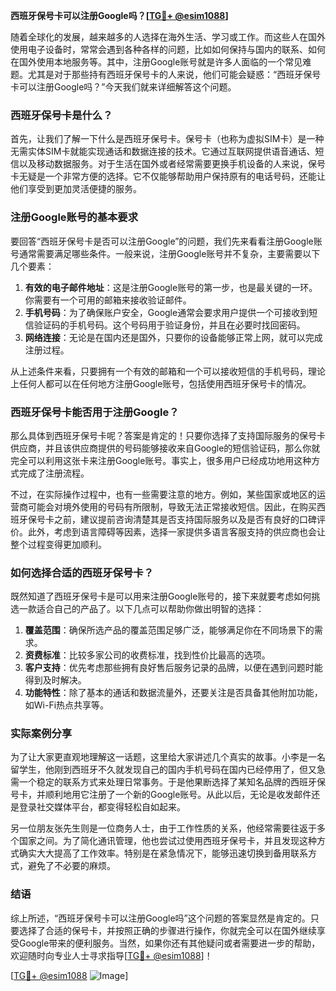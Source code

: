 **西班牙保号卡可以注册Google吗？[[TG💪+ @esim1088](https://t.me/s/esim1088)]**

随着全球化的发展，越来越多的人选择在海外生活、学习或工作。而这些人在国外使用电子设备时，常常会遇到各种各样的问题，比如如何保持与国内的联系、如何在国外使用本地服务等。其中，注册Google账号就是许多人面临的一个常见难题。尤其是对于那些持有西班牙保号卡的人来说，他们可能会疑惑：“西班牙保号卡可以注册Google吗？”今天我们就来详细解答这个问题。

### 西班牙保号卡是什么？

首先，让我们了解一下什么是西班牙保号卡。保号卡（也称为虚拟SIM卡）是一种无需实体SIM卡就能实现通话和数据连接的技术。它通过互联网提供语音通话、短信以及移动数据服务。对于生活在国外或者经常需要更换手机设备的人来说，保号卡无疑是一个非常方便的选择。它不仅能够帮助用户保持原有的电话号码，还能让他们享受到更加灵活便捷的服务。

### 注册Google账号的基本要求

要回答“西班牙保号卡是否可以注册Google”的问题，我们先来看看注册Google账号通常需要满足哪些条件。一般来说，注册Google账号并不复杂，主要需要以下几个要素：

1. **有效的电子邮件地址**：这是注册Google账号的第一步，也是最关键的一环。你需要有一个可用的邮箱来接收验证邮件。
2. **手机号码**：为了确保账户安全，Google通常会要求用户提供一个可接收到短信验证码的手机号码。这个号码用于验证身份，并且在必要时找回密码。
3. **网络连接**：无论是在国内还是国外，只要你的设备能够正常上网，就可以完成注册过程。

从上述条件来看，只要拥有一个有效的邮箱和一个可以接收短信的手机号码，理论上任何人都可以在任何地方注册Google账号，包括使用西班牙保号卡的情况。

### 西班牙保号卡能否用于注册Google？

那么具体到西班牙保号卡呢？答案是肯定的！只要你选择了支持国际服务的保号卡供应商，并且该供应商提供的号码能够接收来自Google的短信验证码，那么你就完全可以利用这张卡来注册Google账号。事实上，很多用户已经成功地用这种方式完成了注册流程。

不过，在实际操作过程中，也有一些需要注意的地方。例如，某些国家或地区的运营商可能会对境外使用的号码有所限制，导致无法正常接收短信。因此，在购买西班牙保号卡之前，建议提前咨询清楚其是否支持国际服务以及是否有良好的口碑评价。此外，考虑到语言障碍等因素，选择一家提供多语言客服支持的供应商也会让整个过程变得更加顺利。

### 如何选择合适的西班牙保号卡？

既然知道了西班牙保号卡是可以用来注册Google账号的，接下来就要考虑如何挑选一款适合自己的产品了。以下几点可以帮助你做出明智的选择：

1. **覆盖范围**：确保所选产品的覆盖范围足够广泛，能够满足你在不同场景下的需求。
2. **资费标准**：比较多家公司的收费标准，找到性价比最高的选项。
3. **客户支持**：优先考虑那些拥有良好售后服务记录的品牌，以便在遇到问题时能得到及时解决。
4. **功能特性**：除了基本的通话和数据流量外，还要关注是否具备其他附加功能，如Wi-Fi热点共享等。

### 实际案例分享

为了让大家更直观地理解这一话题，这里给大家讲述几个真实的故事。小李是一名留学生，他刚到西班牙不久就发现自己的国内手机号码在国内已经停用了，但又急需一个稳定的联系方式来处理日常事务。于是他果断选择了某知名品牌的西班牙保号卡，并顺利地用它注册了一个新的Google账号。从此以后，无论是收发邮件还是登录社交媒体平台，都变得轻松自如起来。

另一位朋友张先生则是一位商务人士，由于工作性质的关系，他经常需要往返于多个国家之间。为了简化通讯管理，他也尝试过使用西班牙保号卡，并且发现这种方式确实大大提高了工作效率。特别是在紧急情况下，能够迅速切换到备用联系方式，避免了不必要的麻烦。

### 结语

综上所述，“西班牙保号卡可以注册Google吗”这个问题的答案显然是肯定的。只要选择了合适的保号卡，并按照正确的步骤进行操作，你就完全可以在国外继续享受Google带来的便利服务。当然，如果你还有其他疑问或者需要进一步的帮助，欢迎随时向专业人士寻求指导[[TG💪+ @esim1088](https://t.me/s/esim1088)]！

[[TG💪+ @esim1088](https://t.me/s/esim1088) ![Image](https://i.postimg.cc/4NQfJmqS/Snipaste-2025-05-13-00-14-12.png)]